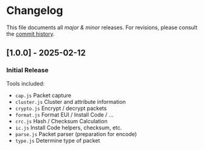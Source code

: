 # Changelog

This file documents all *major & minor* releases. For revisions, please consult the [commit history](https://github.com/kristian/zbtk/commits/main).

## [1.0.0] - 2025-02-12

### Initial Release

Tools included:

- `cap.js` Packet capture
- `cluster.js` Cluster and attribute information
- `crypto.js` Encrypt / decrypt packets
- `format.js` Format EUI / Install Code / ...
- `crc.js` Hash / Checksum Calculation
- `ic.js` Install Code helpers, checksum, etc.
- `parse.js` Packet parser (preparation for encode)
- `type.js` Determine type of packet
